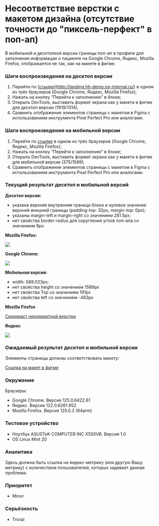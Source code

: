 
# Несоответствие верстки с макетом дизайна (отсутствие точности до "пиксель-перфект" в поп-ап)

В мобильной и десктопной версии границы поп-ап в профиле для заполнения информации о пациенте на Google Chrome, Яндекс, Mozilla Firefox, отображается не так, как на макете в фигме.

### Шаги воспроизведения на десктоп версии

1. Перейти по [[ссылке](http://landing.hh-demo.np-internal.ru/)](http://landing.hh-demo.np-internal.ru/) в одном из трёх браузеров (Google Chrome, Яндекс, Mozilla Firefox);
2. Нажать на кнопку “Перейти к заполнению” в блоке;
3. Открыть DevTools, выставить формат экрана как у макета в фигме для десктоп версии (1919/1314);
4. Сравнить отображение элементов страницы с макетом в Figma с использованием инструмента Pixel Perfect Pro или аналогами.

### Шаги воспроизведения на мобильной версии

1. Перейти по [ссылке](http://landing.hh-demo.np-internal.ru/) в одном из трёх браузеров (Google Chrome, Яндекс, Mozilla Firefox);
2. Нажать на кнопку “Перейти к заполнению” в блоке;
3. Открыть DevTools, выставить формат экрана как у макета в фигме для мобильной версии (375/1589);
4. Сравнить отображение элементов страницы с макетом в Figma с использованием инструмента Pixel Perfect Pro или аналогами.

### Текущий результат десктоп и мобильной версий

**Десктоп версия:**

- указана верхняя внутренняя граница блока и нулевое значение верхней внешней границы (padding-top: 32px, margin-top: 0px);
- указаны margin-left и margin-right со значением 281.5px;
- нет свойства border-radius для скругления углов поп-апа со значением 8px.

**Mozilla Firefox:**

![](https://lh7-us.googleusercontent.com/docsz/AD_4nXfv3TdcqteFDMeKr_aFOoA9HcG7EGfyqMjpD0WVkwxBCBn71hhjpFYckG3luGyMURLIar5Bx78c3fOlWDI6lcL4nHuLsl6IkGwSJ__vMsEinbG1Yr8o7Y4hYxfbLdnkkJ3D_okELN_OjE2kgvdqsK7r9CE?key=5zm4E5ppL1fPPahAzLazLw)

**Google Chrome:**

![](https://lh7-us.googleusercontent.com/docsz/AD_4nXdt7tvOZDOPX61WdK5C-OmDAh_s3azHP0Iom4Jcgolp64rnFWRZGMO6oHAcfPOQbO9mzRzID7B46qbpgMfJzykU8w6wpofUp--z-jE6HlN6z-g6dGD9PGPquzYx3kOrHMyuFRkAMxWp2iCrb_wsdzUb7Iw?key=5zm4E5ppL1fPPahAzLazLw)

**Мобильная версия:**

- width: 588.033px;
- нет свойства height со значением 1589px
- нет свойства Top со значением 191px
- нет свойства left со значением -483px

**Mozilla Firefox**

[Скринкаст некорректной верстки](https://drive.google.com/file/d/18YrCRQgqjGnsXaN8duT5Oa_kd7_pATIS/view?usp=sharing)

**Яндекс**

![](https://lh7-us.googleusercontent.com/docsz/AD_4nXeiGxeftv5N-i7M5tJ8JwXfShE9ZW60UiQBjCnqOjIo4GCCcDg6qzVIwJ96CWUI2AtvFfAKJ0tzXODMZLD76YjFjzh7p8SXPejkKPY4dcSs5_E_oGpoysYec5b94a5TKRielJJfM-cVJ6OGCGDtQBFbUZA?key=5zm4E5ppL1fPPahAzLazLw)

### Ожидаемый результат десктоп и мобильной версии

Элементы страницы должны соответствовать макету:

[Ссылка на макет в фигме](https://www.figma.com/design/Y4bDSYRs6RcQOUstBjgzlH/%D0%9D%D0%B0%D0%9F%D0%BE%D0%BF%D1%80%D0%B0%D0%B2%D0%BA%D1%83---%D1%82%D0%B5%D1%81%D1%82%D0%BE%D0%B2%D0%BE%D0%B5-%D0%B7%D0%B0%D0%B4%D0%B0%D0%BD%D0%B8%D0%B5-%D0%B4%D0%BB%D1%8F-%D0%B2%D0%B5%D1%80%D1%81%D1%82%D0%B0%D0%BB%D1%8C%D1%89%D0%B8%D0%BA%D0%B0?node-id=0-1&viewport=509%252C302%252C)

### Окружение

Браузеры:

- Google Chrome. Версия 125.0.6422.61
- Яндекс. Версия 122.0.6261.952
- Mozilla Firefox. Версия 125.0.2 (64arm)

### Тестовое устройство

- Ноутбук ASUSTeK COMPUTER INC X550VB. Версия 1.0
- OS Linux Mint 20

### Аналитика

Здесь должна быть ссылка на яндекс-метрику (или другую Вашу метрику) с количеством пользователей, которых задевает данная проблема.

### Приоритет

- Minor

### Серьёзность

- Trivial
